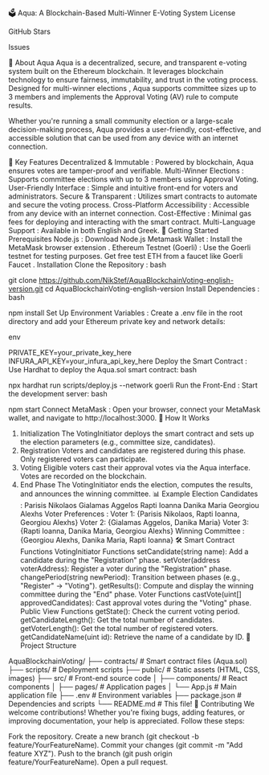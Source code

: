 🗳️ Aqua: A Blockchain-Based Multi-Winner E-Voting System
License

GitHub Stars

Issues

🌟 About Aqua
Aqua is a decentralized, secure, and transparent e-voting system built on the Ethereum blockchain. It leverages blockchain technology to ensure fairness, immutability, and trust in the voting process. Designed for multi-winner elections , Aqua supports committee sizes up to 3 members and implements the Approval Voting (AV) rule to compute results.

Whether you're running a small community election or a large-scale decision-making process, Aqua provides a user-friendly, cost-effective, and accessible solution that can be used from any device with an internet connection.

🔧 Key Features
Decentralized & Immutable : Powered by blockchain, Aqua ensures votes are tamper-proof and verifiable.
Multi-Winner Elections : Supports committee elections with up to 3 members using Approval Voting.
User-Friendly Interface : Simple and intuitive front-end for voters and administrators.
Secure & Transparent : Utilizes smart contracts to automate and secure the voting process.
Cross-Platform Accessibility : Accessible from any device with an internet connection.
Cost-Effective : Minimal gas fees for deploying and interacting with the smart contract.
Multi-Language Support : Available in both English and Greek.
🚀 Getting Started
Prerequisites
Node.js : Download Node.js
Metamask Wallet : Install the MetaMask browser extension .
Ethereum Testnet (Goerli) : Use the Goerli testnet for testing purposes. Get free test ETH from a faucet like Goerli Faucet .
Installation
Clone the Repository :
bash

git clone https://github.com/NikStef/AquaBlockchainVoting-english-version.git
cd AquaBlockchainVoting-english-version
Install Dependencies :
bash

npm install
Set Up Environment Variables :
Create a .env file in the root directory and add your Ethereum private key and network details:

env

PRIVATE_KEY=your_private_key_here
INFURA_API_KEY=your_infura_api_key_here
Deploy the Smart Contract :
Use Hardhat to deploy the Aqua.sol smart contract:
bash

npx hardhat run scripts/deploy.js --network goerli
Run the Front-End :
Start the development server:
bash

npm start
Connect MetaMask :
Open your browser, connect your MetaMask wallet, and navigate to http://localhost:3000.
📜 How It Works
1. Initialization
The VotingInitiator deploys the smart contract and sets up the election parameters (e.g., committee size, candidates).
2. Registration
Voters and candidates are registered during this phase. Only registered voters can participate.
3. Voting
Eligible voters cast their approval votes via the Aqua interface. Votes are recorded on the blockchain.
4. End Phase
The VotingInitiator ends the election, computes the results, and announces the winning committee.
📊 Example Election
Candidates :
Parisis Nikolaos
Gialamas Aggelos
Rapti Ioanna
Danika Maria
Georgiou Alexhs
Voter Preferences :
Voter 1: {Parisis Nikolaos, Rapti Ioanna, Georgiou Alexhs}
Voter 2: {Gialamas Aggelos, Danika Maria}
Voter 3: {Rapti Ioanna, Danika Maria, Georgiou Alexhs}
Winning Committee :
{Georgiou Alexhs, Danika Maria, Rapti Ioanna}
🛠️ Smart Contract Functions
VotingInitiator Functions
setCandidate(string name): Add a candidate during the "Registration" phase.
setVoter(address voterAddress): Register a voter during the "Registration" phase.
changePeriod(string newPeriod): Transition between phases (e.g., "Register" → "Voting").
getResults(): Compute and display the winning committee during the "End" phase.
Voter Functions
castVote(uint[] approvedCandidates): Cast approval votes during the "Voting" phase.
Public View Functions
getState(): Check the current voting period.
getCandidateLength(): Get the total number of candidates.
getVoterLength(): Get the total number of registered voters.
getCandidateName(uint id): Retrieve the name of a candidate by ID.
📂 Project Structure

AquaBlockchainVoting/
├── contracts/               # Smart contract files (Aqua.sol)
├── scripts/                 # Deployment scripts
├── public/                  # Static assets (HTML, CSS, images)
├── src/                     # Front-end source code
│   ├── components/          # React components
│   ├── pages/               # Application pages
│   └── App.js               # Main application file
├── .env                     # Environment variables
├── package.json             # Dependencies and scripts
└── README.md                # This file!
🤝 Contributing
We welcome contributions! Whether you're fixing bugs, adding features, or improving documentation, your help is appreciated. Follow these steps:

Fork the repository.
Create a new branch (git checkout -b feature/YourFeatureName).
Commit your changes (git commit -m "Add feature XYZ").
Push to the branch (git push origin feature/YourFeatureName).
Open a pull request.
